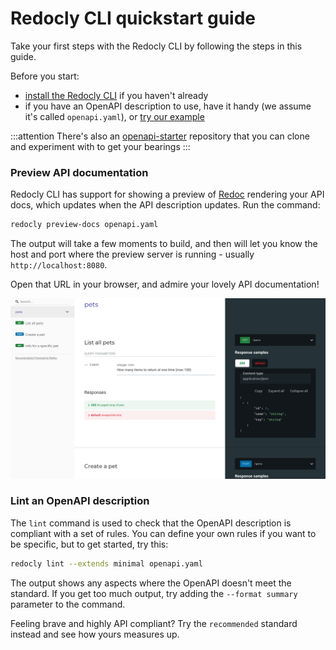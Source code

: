 # Redocly CLI quickstart guide

Take your first steps with the Redocly CLI by following the steps in this guide.

Before you start:
* [install the Redocly CLI](./installation.md) if you haven't already
* if you have an OpenAPI description to use, have it handy (we assume it's called `openapi.yaml`), or [try our example](https://github.com/Redocly/openapi-starter/blob/main/openapi/openapi.yaml)

:::attention
There's also an [openapi-starter](https://github.com/Redocly/openapi-starter) repository that you can clone and experiment with to get your bearings
:::

### Preview API documentation

Redocly CLI has support for showing a preview of [Redoc](https://redocly.com/redoc) rendering your API docs, which updates when the API description updates. 
Run the command:

```bash
redocly preview-docs openapi.yaml
```

The output will take a few moments to build, and then will let you know the host and port where the preview server is running - usually `http://localhost:8080`.

Open that URL in your browser, and admire your lovely API documentation!

![Preview of API documentation](./images/preview-docs.png)

### Lint an OpenAPI description

The `lint` command is used to check that the OpenAPI description is compliant with a set of rules. You can define your own rules if you want to be specific, but to get started, try this:

```bash
redocly lint --extends minimal openapi.yaml
```

The output shows any aspects where the OpenAPI doesn't meet the standard. If you get too much output, try adding the `--format summary` parameter to the command.

Feeling brave and highly API compliant? Try the `recommended` standard instead and see how yours measures up.
